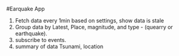 #Earquake App

1. Fetch data every 1min based on settings, show data is stale
2. Group data by Latest, Place, magnitude, and type - (quearry or earthquake).
3. subscribe to events.
4. summary of data Tsunami, location